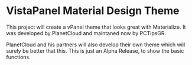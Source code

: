# VistaPanel Material Design Theme

This project will create a vPanel theme that looks great with Materialize. It was developed by PlanetCloud and maintaned now by PCTipsGR.

PlanetCloud and his partners will also develop their own theme which will surely be better that this. This is just an Alpha Release, to show the basic functions.
